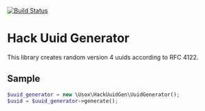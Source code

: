 [![Build Status](https://travis-ci.org/usox/hack-uuid-generator.svg?branch=master)](https://travis-ci.org/usox/hack-uuid-generator)

Hack Uuid Generator
===================

This library creates random version 4 uuids according to RFC 4122.

Sample
------

```php
$uuid_generator = new \Usox\HackUuidGen\UuidGenerator();
$uuid = $uuid_generator->generate();
```
